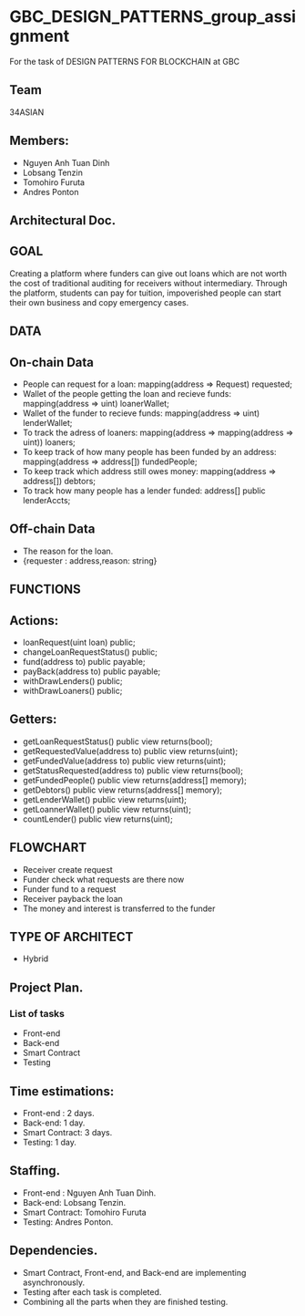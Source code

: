 # GBC_DESIGN_PATTERNS_group_assignment
For the task of DESIGN PATTERNS FOR BLOCKCHAIN at GBC

## Team
34ASIAN

## Members:
- Nguyen Anh Tuan Dinh
- Lobsang Tenzin
- Tomohiro Furuta
- Andres Ponton

## Architectural Doc.
## GOAL
Creating a platform where funders can give out loans which are not worth the cost of traditional auditing for receivers without intermediary. Through the platform, students can pay for tuition, impoverished people can start their own business and copy emergency cases.

## DATA
## On-chain Data
- People can request for a loan: mapping(address => Request) requested;
- Wallet of the people getting the loan and recieve funds: mapping(address => uint) loanerWallet;
- Wallet of the funder to recieve funds: mapping(address => uint) lenderWallet; 
- To track the adress of loaners: mapping(address => mapping(address => uint)) loaners;
- To keep track of how many people has been funded by an address: mapping(address => address[]) fundedPeople;
- To keep track which address still owes money: mapping(address => address[]) debtors;
- To track how many people has a lender funded:  address[] public lenderAccts;

## Off-chain Data
- The reason for the loan. 
- {requester : address,reason: string}

## FUNCTIONS
## Actions:
- loanRequest(uint loan) public;
- changeLoanRequestStatus() public;
- fund(address to) public payable;
- payBack(address to) public payable;
- withDrawLenders() public;
- withDrawLoaners() public;

## Getters:
- getLoanRequestStatus() public view returns(bool); 
- getRequestedValue(address to) public view returns(uint);
- getFundedValue(address to) public view returns(uint);
- getStatusRequested(address to) public view returns(bool);
- getFundedPeople() public view returns(address[] memory);
- getDebtors() public view returns(address[] memory);
- getLenderWallet() public view returns(uint);
- getLoannerWallet() public view returns(uint);
- countLender() public view returns(uint);

## FLOWCHART
- Receiver create request
- Funder check what requests are there now
- Funder fund to a request
- Receiver payback the loan
- The money and interest is transferred to the funder

## TYPE OF ARCHITECT
- Hybrid 

## Project Plan.
### List of tasks
- Front-end
- Back-end
- Smart Contract
- Testing

## Time estimations:
- Front-end :  2 days.
- Back-end: 1 day.
- Smart Contract: 3 days.
- Testing: 1 day.

## Staffing.
- Front-end : Nguyen Anh Tuan Dinh.
- Back-end: Lobsang Tenzin.
- Smart Contract: Tomohiro Furuta
- Testing: Andres Ponton. 

## Dependencies.
- Smart Contract, Front-end, and Back-end are implementing asynchronously.
- Testing after each task is completed.
- Combining all the parts when they are finished testing.
